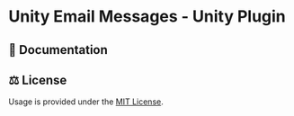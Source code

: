 # Unity Email Messages - Unity Plugin

## :pencil: Documentation

## :balance_scale: License

Usage is provided under the [MIT License](LICENSE).
